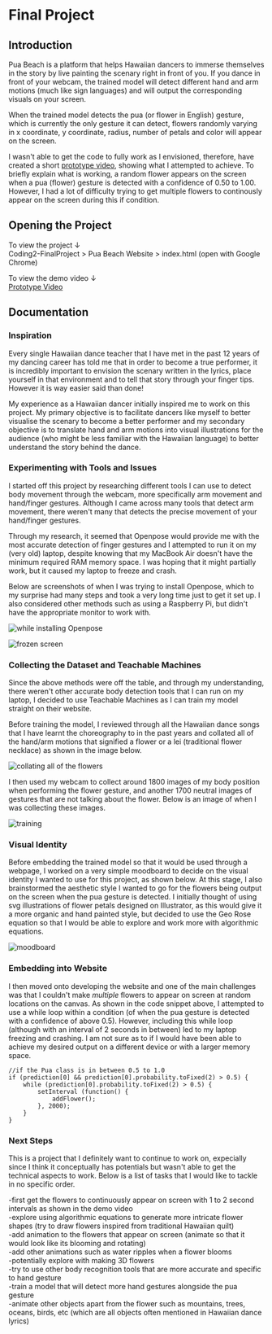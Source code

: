 # Final Project 

## Introduction

Pua Beach is a platform that helps Hawaiian dancers to immerse themselves in the story by live painting the scenary right in front of you. If you dance in front of your webcam, the trained model will detect different hand and arm motions (much like sign languages) and will output the corresponding visuals on your screen. 

When the trained model detects the pua (or flower in English) gesture, which is currently the only gesture it can detect, flowers randomly varying in x coordinate, y coordinate, radius, number of petals and color will appear on the screen.

I wasn't able to get the code to fully work as I envisioned, therefore, have created a short [prototype video](https://youtu.be/4CYhXMyAsOU), showing what I attempted to achieve. To briefly explain what is working, a random flower appears on the screen when a pua (flower) gesture is detected with a confidence of 0.50 to 1.00. However, I had a lot of difficulty trying to get multiple flowers to continously appear on the screen during this if condition.

## Opening the Project

To view the project ↓  
Coding2-FinalProject > Pua Beach Website > index.html (open with Google Chrome)

To view the demo video ↓  
[Prototype Video](https://youtu.be/4CYhXMyAsOU)  
  
## Documentation

### Inspiration

Every single Hawaiian dance teacher that I have met in the past 12 years of my dancing career has told me that in order to become a true performer, it is incredibly important to envision the scenary written in the lyrics, place yourself in that environment and to tell that story through your finger tips. However it is way easier said than done!

My experience as a Hawaiian dancer initially inspired me to work on this project. My primary objective is to facilitate dancers like myself to better visualise the scenary to become a better performer and my secondary objective is to translate hand and arm motions into visual illustrations for the audience (who might be less familiar with the Hawaiian language) to better understand the story behind the dance.

### Experimenting with Tools and Issues

I started off this project by researching different tools I can use to detect body movement through the webcam, more specifically arm movement and hand/finger gestures. Although I came across many tools that detect arm movement, there weren't many that detects the precise movement of your hand/finger gestures.  
  
Through my research, it seemed that Openpose would provide me with the most accurate detection of finger gestures and I attempted to run it on my (very old) laptop, despite knowing that my MacBook Air doesn't have the minimum required RAM memory space. I was hoping that it might partially work, but it caused my laptop to freeze and crash.
  
Below are screenshots of when I was trying to install Openpose, which to my surprise had many steps and took a very long time just to get it set up. I also considered other methods such as using a Raspberry Pi, but didn't have the appropriate monitor to work with. 
  
![while installing Openpose](Documentation/install.png) 
  
![frozen screen](Documentation/freeze.png)  
  
### Collecting the Dataset and Teachable Machines

Since the above methods were off the table, and through my understanding, there weren't other accurate body detection tools that I can run on my laptop, I decided to use Teachable Machines as I can train my model straight on their website.  
  
Before training the model, I reviewed through all the Hawaiian dance songs that I have learnt the choreography to in the past years and collated all of the hand/arm motions that signified a flower or a lei (traditional flower necklace) as shown in the image below.  
  
![collating all of the flowers](Documentation/choreo.JPG)  
  
I then used my webcam to collect around 1800 images of my body position when performing the flower gesture, and another 1700 neutral images of gestures that are not talking about the flower. Below is an image of when I was collecting these images.  
  
![training](Documentation/training.png)  

### Visual Identity

Before embedding the trained model so that it would be used through a webpage, I worked on a very simple moodboard to decide on the visual identity I wanted to use for this project, as shown below. At this stage, I also brainstormed the aesthetic style I wanted to go for the flowers being output on the screen when the pua gesture is detected. I initially thought of using svg illustrations of flower petals designed on Illustrator, as this would give it a more organic and hand painted style, but decided to use the Geo Rose equation so that I would be able to explore and work more with algorithmic equations.  
  
![moodboard](Documentation/mood.png) 
  
### Embedding into Website
  
I then moved onto developing the website and one of the main challenges was that I couldn't make *multiple* flowers to appear on screen at random locations on the canvas. As shown in the code snippet above, I attempted to use a while loop within a condition (of when the pua gesture is detected with a confidence of above 0.5). However, including this while loop (although with an interval of 2 seconds in between) led to my laptop freezing and crashing. I am not sure as to if I would have been able to achieve my desired output on a different device or with a larger memory space. 
  
    //if the Pua class is in between 0.5 to 1.0
    if (prediction[0] && prediction[0].probability.toFixed(2) > 0.5) {
        while (prediction[0].probability.toFixed(2) > 0.5) {
            setInterval (function() {
                addFlower();    
            }, 2000);
        }   
    }
  
### Next Steps
  
This is a project that I definitely want to continue to work on, expecially since I think it conceptually has potentials but wasn't able to get the technical aspects to work. Below is a list of tasks that I would like to tackle in no specific order.
  
-first get the flowers to continuously appear on screen with 1 to 2 second intervals as shown in the demo video  
-explore using algorithmic equations to generate more intricate flower shapes (try to draw flowers inspired from traditional Hawaiian quilt)  
-add animation to the flowers that appear on screen (animate so that it would look like its blooming and rotating)  
-add other animations such as water ripples when a flower blooms  
-potentially explore with making 3D flowers  
-try to use other body recognition tools that are more accurate and specific to hand gesture  
-train a model that will detect more hand gestures alongside the pua gesture  
-animate other objects apart from the flower such as mountains, trees, oceans, birds, etc (which are all objects often mentioned in Hawaiian dance lyrics)  
